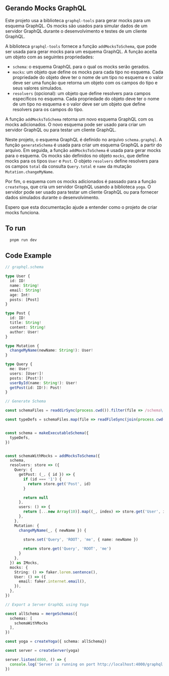 ## Gerando Mocks GraphQL

Este projeto usa a biblioteca `graphql-tools` para gerar mocks para um esquema GraphQL. Os mocks são usados para simular dados de um servidor GraphQL durante o desenvolvimento e testes de um cliente GraphQL.

A biblioteca `graphql-tools` fornece a função `addMocksToSchema`, que pode ser usada para gerar mocks para um esquema GraphQL. A função aceita um objeto com as seguintes propriedades:

- `schema`: o esquema GraphQL para o qual os mocks serão gerados.
- `mocks`: um objeto que define os mocks para cada tipo no esquema. Cada propriedade do objeto deve ter o nome de um tipo no esquema e o valor deve ser uma função que retorna um objeto com os campos do tipo e seus valores simulados.
- `resolvers` (opcional): um objeto que define resolvers para campos específicos no esquema. Cada propriedade do objeto deve ter o nome de um tipo no esquema e o valor deve ser um objeto que define resolvers para os campos do tipo.

A função `addMocksToSchema` retorna um novo esquema GraphQL com os mocks adicionados. O novo esquema pode ser usado para criar um servidor GraphQL ou para testar um cliente GraphQL.

Neste projeto, o esquema GraphQL é definido no arquivo `schema.graphql`. A função `generateSchema` é usada para criar um esquema GraphQL a partir do arquivo. Em seguida, a função `addMocksToSchema` é usada para gerar mocks para o esquema. Os mocks são definidos no objeto `mocks`, que define mocks para os tipos `User` e `Post`. O objeto `resolvers` define resolvers para os campos `total` da consulta `Query.total` e `name` da mutação `Mutation.changeMyName`.

Por fim, o esquema com os mocks adicionados é passado para a função `createYoga`, que cria um servidor GraphQL usando a biblioteca `yoga`. O servidor pode ser usado para testar um cliente GraphQL ou para fornecer dados simulados durante o desenvolvimento.

Espero que esta documentação ajude a entender como o projeto de criar mocks funciona.

## To run 

```bash
  pnpm run dev
```

## Code Example

```ts
// graphql.schema 

type User {
  id: ID!
  name: String!
  email: String!
  age: Int!
  posts: [Post]
}

type Post {
  id: ID!
  title: String!
  content: String!
  author: User!
}

type Mutation {
  changeMyName(newName: String!): User!
}

type Query {
  me: User!
  users: [User!]!
  posts: [Post!]!
  userById(name: String!): User!
  getPost(id: ID!): Post!
}

// Generate Schema

const schemaFiles = readdirSync(process.cwd()).filter(file => /schema\.graphql$/.test(file))

const typeDefs = schemaFiles.map(file => readFileSync(join(process.cwd(), file), 'utf8')).join('\n')


const schema = makeExecutableSchema({
  typeDefs,
})


const schemaWithMocks = addMocksToSchema({
  schema,
  resolvers: store => ({
    Query: {
      getPost: (_, { id }) => {
        if (id === '1') {
          return store.get('Post', id)
        }

        return null
      },
      users: () => {
        return [...new Array(10)].map((_, index) => store.get('User', index))
      },
    },
    Mutation: {
      changeMyName(_, { newName }) {

        store.set('Query', 'ROOT', 'me', { name: newName })
 
        return store.get('Query', 'ROOT', 'me')
      }
    },
  }) as IMocks,
  mocks: {
    String: () => faker.lorem.sentence(),
    User: () => ({
      email: faker.internet.email(),
    }),
  },
})

// Export a Server GraphQL using Yoga

const allSchema = mergeSchemas({
  schemas: [
    schemaWithMocks
  ],
})

const yoga = createYoga({ schema: allSchema})

const server = createServer(yoga)

server.listen(4000, () => {
  console.log('Server is running on port http://localhost:4000/graphql')
})

```